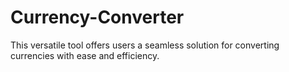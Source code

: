 # Currency-Converter
This versatile tool offers users a seamless solution for converting currencies with ease and efficiency.
